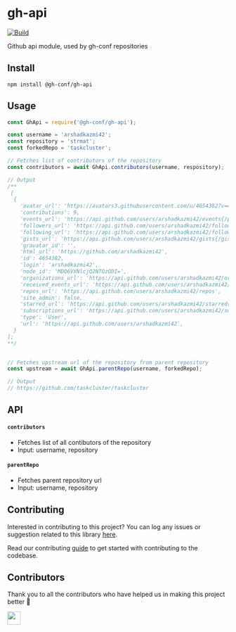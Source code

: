 # gh-api

[![Build](https://img.shields.io/travis/com/gh-conf/gh-api.svg)](https://travis-ci.com/gh-conf/gh-api/)

Github api module, used by gh-conf repositories

## Install

```
npm install @gh-conf/gh-api
```

## Usage

```js
const GhApi = require('@gh-conf/gh-api');

const username = 'arshadkazmi42';
const repository = 'strmat';
const forkedRepo = 'taskcluster';

// Fetches list of contributors of the repository
const contributors = await GhApi.contributors(username, respository);

// Output
/**
 [
  {
    'avatar_url': 'https://avatars3.githubusercontent.com/u/4654382?v=4',
    'contributions': 9,
    'events_url': 'https://api.github.com/users/arshadkazmi42/events{/privacy}',
    'followers_url': 'https://api.github.com/users/arshadkazmi42/followers',
    'following_url': 'https://api.github.com/users/arshadkazmi42/following{/other_user}',
    'gists_url': 'https://api.github.com/users/arshadkazmi42/gists{/gist_id}',
    'gravatar_id': '',
    'html_url': 'https://github.com/arshadkazmi42',
    'id': 4654382,
    'login': 'arshadkazmi42',
    'node_id': 'MDQ6VXNlcjQ2NTQzODI=',
    'organizations_url': 'https://api.github.com/users/arshadkazmi42/orgs',
    'received_events_url': 'https://api.github.com/users/arshadkazmi42/received_events',
    'repos_url': 'https://api.github.com/users/arshadkazmi42/repos',
    'site_admin': false,
    'starred_url': 'https://api.github.com/users/arshadkazmi42/starred{/owner}{/repo}',
    'subscriptions_url': 'https://api.github.com/users/arshadkazmi42/subscriptions',
    'type': 'User',
    'url': 'https://api.github.com/users/arshadkazmi42',
  }
];
**/


// Fetches upstream url of the repository from parent repository
const upstream = await GhApi.parentRepo(username, forkedRepo);

// Output
// https://github.com/taskcluster/taskcluster

```

## API

#### `contributors`

- Fetches list of all contibutors of the repository
- Input: username, repository

#### `parentRepo`

- Fetches parent repository url
- Input: username, repository

## Contributing

Interested in contributing to this project?
You can log any issues or suggestion related to this library [here](https://github.com/gh-conf/gh-api/issues/new).

Read our contributing [guide](CONTRIBUTING.md) to get started with contributing to the codebase.

## Contributors

Thank you to all the contributors who have helped us in making this project better 🙌

<a href="https://github.com/arshadkazmi42"><img src="https://github.com/arshadkazmi42.png" width="30" /></a>